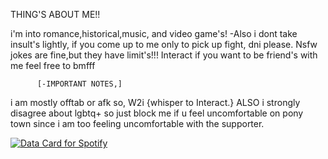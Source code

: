 THING'S ABOUT ME!!

i'm into romance,historical,music, and video game's!
-Also i dont take insult's lightly, if you come up to me only to pick up fight, dni please.
Nsfw jokes are fine,but they have limit's!!!
Interact if you want to be friend's with me feel free to bmfff
         
          [-IMPORTANT NOTES,]
i am mostly offtab or afk so, W2i {whisper to Interact.}
ALSO i strongly disagree about lgbtq+ so just block me if u feel uncomfortable on pony town since i am too feeling uncomfortable with the supporter.


<a href="https://data-card-for-spotify.herokuapp.com/card?user_id=3132y5ugjpnc43kvdku5h5huxp6e">
  <img src="https://data-card-for-spotify.herokuapp.com/api/card?user_id=3132y5ugjpnc43kvdku5h5huxp6e" alt="Data Card for Spotify">
</a>
